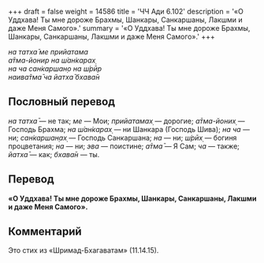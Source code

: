 +++
draft = false
weight = 14586
title = 'ЧЧ Ади 6.102'
description = '«О Уддхава! Ты мне дороже Брахмы, Шанкары, Санкаршаны, Лакшми и даже Меня Самого».'
summary = '«О Уддхава! Ты мне дороже Брахмы, Шанкары, Санкаршаны, Лакшми и даже Меня Самого».'
+++

_на татха̄ ме прийатама  
а̄тма-йонир на ш́ан̇карах̣  
на ча сан̇каршан̣о на ш́рӣр  
наива̄тма̄ ча йатха̄ бхава̄н_

## Пословный перевод

_на_ _татха̄_ — не так; _ме_ — Мои; _прийатамах̣_ — дорогие; _а̄тма_\-_йоних̣_ — Господь Брахма; _на_ _ш́ан̇карах̣_ — ни Шанкара (Господь Шива); _на_ _ча_ — ни; _сан̇каршан̣ах̣_ — Господь Санкаршана; _на_ — ни; _ш́рӣх̣_ — богиня процветания; _на_ — ни; _эва_ — поистине; _а̄тма̄_ — Я Сам; _ча_ — также; _йатха̄_ — как; _бхава̄н_ — ты.

## Перевод

**«О Уддхава! Ты мне дороже Брахмы, Шанкары, Санкаршаны, Лакшми и даже Меня Самого».**

## Комментарий

Это стих из «Шримад-Бхагаватам» (11.14.15).
